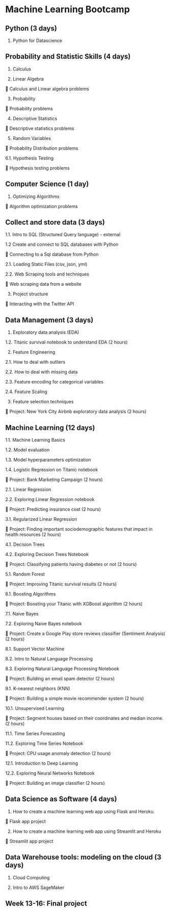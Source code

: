 # Machine Learning Bootcamp

## Python (3 days)

1. Python for Datascience

## Probability and Statistic Skills (4 days)

1. Calculus

2. Linear Algebra 

📝 Calculus and Linear algebra problems

3. Probability

📝 Probability problems 

4. Descriptive Statistics

📝 Descriptive statistics problems

5. Random Variables

📝 Probability Distribution problems

6.1. Hypothesis Testing

📝 Hypothesis testing problems


## Computer Science (1 day)

1. Optimizing Algorithms

📝 Algorithm optimization problems


## Collect and store data (3 days)

1.1. Intro to SQL (Structured Query language) - external

1.2 Create and connect to SQL databases with Python

📝 Connecting to a Sql database from Python

2.1. Loading Static Files (csv, json, yml)

2.2.  Web Scraping tools and techniques

📝 Web scraping data from a website 

3. Project structure
  
📝 Interacting with the Twitter API
  

## Data Management (3 days)

1. Exploratory data analysis (EDA) 

1.2. Titanic survival notebook to understand EDA (2 hours)

2. Feature Engineering 

2.1. How to deal with outliers

2.2. How to deal with missing data

2.3. Feature encoding for categorical variables

2.4. Feature Scaling

3. Feature selection techniques

📝 Project: New York City Airbnb exploratory data analysis (2 hours) 

## Machine Learning (12 days)

1.1. Machine Learning Basics

1.2. Model evaluation

1.3. Model hyperparameters optimization

1.4. Logistic Regression on Titanic notebook

📝 Project: Bank Marketing Campaign (2 hours) 

2.1. Linear Regression 

2.2. Exploring Linear Regression notebook

📝 Project: Predicting insurance cost (2 hours) 

3.1. Regularized Linear Regression 

📝 Project: Finding important sociodemographic features that impact in health resources (2 hours) 

4.1. Decision Trees

4.2. Exploring Decision Trees Notebook

📝 Project: Classifying patients having diabetes or not (2 hours)

5.1. Random Forest

📝 Project: Improving Titanic survival results (2 hours)

6.1. Boosting Algorithms

📝 Project: Boosting your Titanic with XGBoost algorithm (2 hours)

7.1. Naive Bayes

7.2. Exploring Naive Bayes notebook

📝 Project: Create a Google Play store reviews classifier (Sentiment Analysis) (2 hours)

8.1. Support Vector Machine

8.2. Intro to Natural Language Processing

8.3. Exploring Natural Language Processing Notebook

📝 Project: Building an email spam detector (2 hours)

9.1. K-nearest neighbors (KNN)

📝 Project: Building a simple movie recommender system (2 hours)

10.1. Unsupervised Learning

📝 Project: Segment houses based on their coordinates and median income. (2 hours)

11.1. Time Series Forecasting 

11.2. Exploring Time Series Notebook

📝 Project: CPU usage anomaly detection (2 hours)

12.1. Introduction to Deep Learning

12.2. Exploring Neural Networks Notebook

📝 Project: Building an image classifier (2 hours)

## Data Science as Software (4 days)

1. How to create a machine learning web app using Flask and Heroku.

📝 Flask app project 

2. How to create a machine learning web app using Streamlit and Heroku

📝 Streamlit app project 

## Data Warehouse tools: modeling on the cloud (3 days)

1. Cloud Computing

2. Intro to AWS SageMaker

## Week 13-16: Final project
